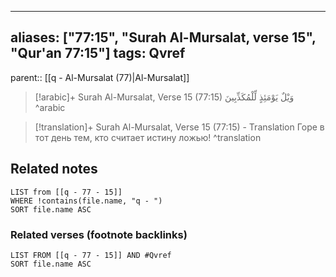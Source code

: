 
---
aliases: ["77:15", "Surah Al-Mursalat, verse 15", "Qur'an 77:15"]
tags: Qvref
---

parent:: [[q - Al-Mursalat (77)|Al-Mursalat]]

> [!arabic]+ Surah Al-Mursalat, Verse 15 (77:15)
> <span class="quran-arabic">وَيْلٌ يَوْمَئِذٍ لِّلْمُكَذِّبِينَ</span>
^arabic

> [!translation]+ Surah Al-Mursalat, Verse 15 (77:15) - Translation
> Горе в тот день тем, кто считает истину ложью!
^translation



## Related notes
```dataview
LIST from [[q - 77 - 15]]
WHERE !contains(file.name, "q - ")
SORT file.name ASC
```

### Related verses (footnote backlinks)
```dataview
LIST FROM [[q - 77 - 15]] AND #Qvref
SORT file.name ASC
```

